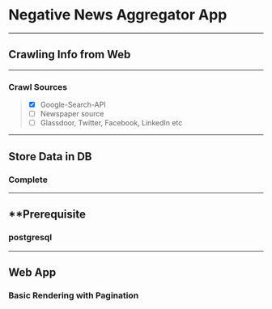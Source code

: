 **Negative News Aggregator App**
===================
----------
## **Crawling Info from Web**
-------------
### Crawl Sources
>  - [x] Google-Search-API
>  - [ ] Newspaper source
>  - [ ] Glassdoor, Twitter, Facebook, LinkedIn etc

---------
## **Store Data in DB**
### **Complete**

---------
## **Prerequisite
### postgresql

---------
## **Web App**
### **Basic Rendering with Pagination**
